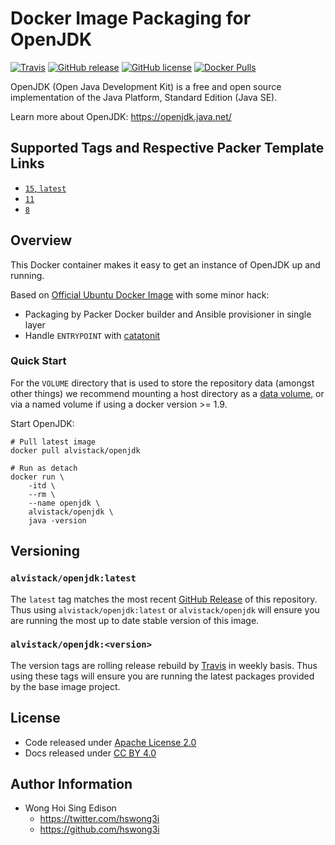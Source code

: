 # Docker Image Packaging for OpenJDK

[![Travis](https://img.shields.io/travis/com/alvistack/docker-openjdk.svg)](https://travis-ci.com/alvistack/docker-openjdk)
[![GitHub release](https://img.shields.io/github/release/alvistack/docker-openjdk.svg)](https://github.com/alvistack/docker-openjdk/releases)
[![GitHub license](https://img.shields.io/github/license/alvistack/docker-openjdk.svg)](https://github.com/alvistack/docker-openjdk/blob/master/LICENSE)
[![Docker Pulls](https://img.shields.io/docker/pulls/alvistack/openjdk.svg)](https://hub.docker.com/r/alvistack/openjdk/)

OpenJDK (Open Java Development Kit) is a free and open source implementation of the Java Platform, Standard Edition (Java SE).

Learn more about OpenJDK: <https://openjdk.java.net/>

## Supported Tags and Respective Packer Template Links

  - [`15`, `latest`](https://github.com/alvistack/docker-openjdk/blob/master/packer/15/packer.json)
  - [`11`](https://github.com/alvistack/docker-openjdk/blob/master/packer/11/packer.json)
  - [`8`](https://github.com/alvistack/docker-openjdk/blob/master/packer/8/packer.json)

## Overview

This Docker container makes it easy to get an instance of OpenJDK up and running.

Based on [Official Ubuntu Docker Image](https://hub.docker.com/_/ubuntu/) with some minor hack:

  - Packaging by Packer Docker builder and Ansible provisioner in single layer
  - Handle `ENTRYPOINT` with [catatonit](https://github.com/openSUSE/catatonit)

### Quick Start

For the `VOLUME` directory that is used to store the repository data (amongst other things) we recommend mounting a host directory as a [data volume](https://docs.docker.com/engine/tutorials/dockervolumes/#/data-volumes), or via a named volume if using a docker version \>= 1.9.

Start OpenJDK:

    # Pull latest image
    docker pull alvistack/openjdk
    
    # Run as detach
    docker run \
        -itd \
        --rm \
        --name openjdk \
        alvistack/openjdk \
        java -version

## Versioning

### `alvistack/openjdk:latest`

The `latest` tag matches the most recent [GitHub Release](https://github.com/alvistack/docker-openjdk/releases) of this repository. Thus using `alvistack/openjdk:latest` or `alvistack/openjdk` will ensure you are running the most up to date stable version of this image.

### `alvistack/openjdk:<version>`

The version tags are rolling release rebuild by [Travis](https://travis-ci.com/alvistack/docker-openjdk) in weekly basis. Thus using these tags will ensure you are running the latest packages provided by the base image project.

## License

  - Code released under [Apache License 2.0](LICENSE)
  - Docs released under [CC BY 4.0](http://creativecommons.org/licenses/by/4.0/)

## Author Information

  - Wong Hoi Sing Edison
      - <https://twitter.com/hswong3i>
      - <https://github.com/hswong3i>
